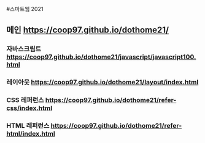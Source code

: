 
#스마트웹 2021

## 메인 https://coop97.github.io/dothome21/

### 자바스크립트 https://coop97.github.io/dothome21/javascript/javascript100.html

### 레이아웃 https://coop97.github.io/dothome21/layout/index.html

### CSS 레퍼런스 https://coop97.github.io/dothome21/refer-css/index.html

### HTML 레퍼런스 https://coop97.github.io/dothome21/refer-html/index.html